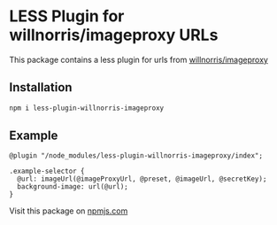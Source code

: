# LESS Plugin for willnorris/imageproxy URLs

This package contains a less plugin for urls from [willnorris/imageproxy](https://github.com/willnorris/imageproxy)

## Installation

```bash
npm i less-plugin-willnorris-imageproxy
```

## Example

```less
@plugin "/node_modules/less-plugin-willnorris-imageproxy/index";

.example-selector {
  @url: imageUrl(@imageProxyUrl, @preset, @imageUrl, @secretKey);
  background-image: url(@url);
}
```

Visit this package on [npmjs.com](https://www.npmjs.com/package/less-plugin-willnorris-imageproxy)

